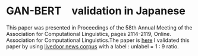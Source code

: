 # GAN-BERT　validation in Japanese

This paper was presented in Proceedings of the 58th Annual Meeting of the Association for Computational Linguistics, pages 2114-2119, Online. Association for Computational Linguistics.The paper is [here](https://aclanthology.org/2020.acl-main.191.pdf)
I validated this paper by using [livedoor news corpus](https://www.rondhuit.com/download.html#news%20corpus) with a label : unlabel = 1 : 9 ratio.

